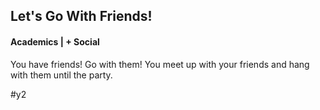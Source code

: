 ## Let's Go With Friends!
#### Academics | + Social

You have friends! Go with them! You meet up with your friends and hang with them until the party.

#y2